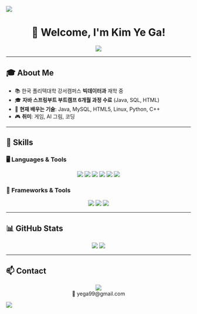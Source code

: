 <img src="https://capsule-render.vercel.app/api?type=waving&color=5C9EAD&height=150&section=header" />
<h1 align="center">🌿 Welcome, I'm Kim Ye Ga!</h1>
<p align="center">
  <img src="https://readme-typing-svg.herokuapp.com?font=Fira+Code&pause=1000&color=5C9EAD&center=true&vCenter=true&width=500&lines=Big+Data+Student;AI+Art+Enthusiast;Full-Stack+Developer;Lifelong+Learner">
</p>

---

## 🎓 About Me  
- 📚 한국 폴리텍대학 강서캠퍼스 **빅데이터과** 재학 중  
- 🎓 **자바 스프링부트 부트캠프 6개월 과정 수료** (Java, SQL, HTML)  
- 🌱 **현재 배우는 기술**: Java, MySQL, HTML5, Linux, Python, C++  
- 🎮 **취미**: 게임, AI 그림, 코딩  

---

## 🚀 Skills  
### **🖥️ Languages & Tools**  
<p align="center">
  <img src="https://img.shields.io/badge/Java-4B8BBE?style=for-the-badge&logo=java&logoColor=white">
  <img src="https://img.shields.io/badge/MySQL-87A8A4?style=for-the-badge&logo=mysql&logoColor=white">
  <img src="https://img.shields.io/badge/HTML5-FFA07A?style=for-the-badge&logo=html5&logoColor=white">
  <img src="https://img.shields.io/badge/Linux-4C9A2A?style=for-the-badge&logo=linux&logoColor=white">
  <img src="https://img.shields.io/badge/Python-5C9EAD?style=for-the-badge&logo=python&logoColor=white">
  <img src="https://img.shields.io/badge/C++-4682B4?style=for-the-badge&logo=cplusplus&logoColor=white">
</p>

### **🔧 Frameworks & Tools**  
<p align="center">
  <img src="https://img.shields.io/badge/SpringBoot-6DB33F?style=for-the-badge&logo=springboot&logoColor=white">
  <img src="https://img.shields.io/badge/Git-FFB347?style=for-the-badge&logo=git&logoColor=white">
  <img src="https://img.shields.io/badge/Docker-6699CC?style=for-the-badge&logo=docker&logoColor=white">
</p>

---

## 📊 GitHub Stats  
<p align="center">
  <img src="https://github-readme-stats.vercel.app/api?username=kimyega&show_icons=true&theme=calm">
  <img src="https://github-readme-stats.vercel.app/api/top-langs/?username=kimyega&layout=compact&theme=calm">
</p>

---

## 📫 Contact  
<p align="center">
  <a href="mailto:yega99@gmail.com">
    <img src="https://img.shields.io/badge/Email-87A8A4?style=for-the-badge&logo=gmail&logoColor=white">
  </a>  
  <br> 📧 yega99@gmail.com
</p>


<img src="https://capsule-render.vercel.app/api?type=waving&color=87A8A4&height=150&section=footer" />
